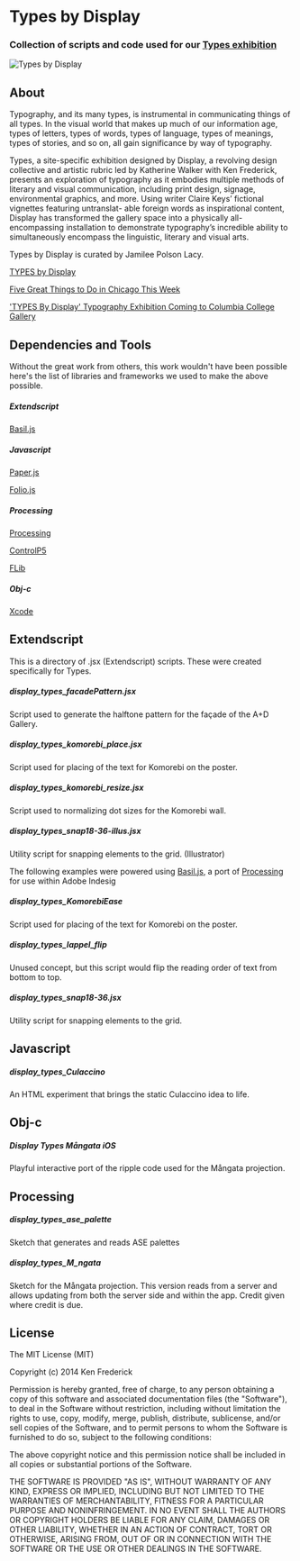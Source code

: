 Types by Display
============
### Collection of scripts and code used for our [Types exhibition](https://www.facebook.com/events/939127946101339/?fref=ts) ###


![Types by Display](https://scontent-a-lga.xx.fbcdn.net/hphotos-xaf1/t31.0-8/1965411_10154814686660094_8670772843428719457_o.jpg)



About
-------------

Typography, and its many types, is instrumental in communicating things of all types. In the visual world that makes up much of our information age, types of letters, types of words, types of language, types of meanings, types of stories, and so on, all gain significance by way of typography.

Types, a site-specific exhibition designed by Display, a revolving design collective and artistic rubric led by Katherine Walker with Ken Frederick, presents an exploration of typography as it embodies multiple methods of literary and visual communication, including print design, signage, environmental graphics, and more. Using writer Claire Keys’ fictional vignettes featuring untranslat- able foreign words as inspirational content, Display has transformed the gallery space into a physically all-encompassing installation to demonstrate typography’s incredible ability to simultaneously encompass the linguistic, literary and visual arts.

Types by Display is curated by Jamilee Polson Lacy.

[TYPES by Display](http://events.colum.edu/event/types_by_display)

[Five Great Things to Do in Chicago This Week](http://www.chicagomag.com/arts-culture/November-2014/Five-Great-Things-to-Do-in-Chicago-This-Week/)

['TYPES By Display' Typography Exhibition Coming to Columbia College Gallery](http://www.dnainfo.com/chicago/20141111/south-loop/types-by-display-typography-exhibition-coming-columbia-college-gallery)



Dependencies and Tools
-------------
Without the great work from others, this work wouldn't have been possible here's the list of libraries and frameworks we used to make the above possible.

##### Extendscript #####
[Basil.js](http://basiljs.ch/)

##### Javascript #####
[Paper.js](http://paperjs.org/)

[Folio.js](http://kennethfrederick.de/foliojs/)

##### Processing #####
[Processing](http://processing.org/)

[ControlP5](http://www.sojamo.de/libraries/controlP5/)

[FLib]()

##### Obj-c #####

[Xcode](https://developer.apple.com/xcode/)



Extendscript
-------------

This is a directory of .jsx (Extendscript) scripts. These were created specifically for Types.

##### display_types_facadePattern.jsx #####
Script used to generate the halftone pattern for the façade of the A+D Gallery.

##### display_types_komorebi_place.jsx #####
Script used for placing of the text for Komorebi on the poster.

##### display_types_komorebi_resize.jsx #####
Script used to normalizing dot sizes for the Komorebi wall.

##### display_types_snap18-36-illus.jsx #####
Utility script for snapping elements to the grid. (Illustrator)


The following examples were powered using [Basil.js](http://basiljs.ch/), a port of [Processing](http://processing.org/) for use within Adobe Indesig

##### display_types_KomorebiEase #####
Script used for placing of the text for Komorebi on the poster.

##### display_types_lappel_flip #####
Unused concept, but this script would flip the reading order of text from bottom to top.

##### display_types_snap18-36.jsx #####
Utility script for snapping elements to the grid.



Javascript
-------------

##### display_types_Culaccino #####
An HTML experiment that brings the static Culaccino idea to life.



Obj-c
-------------

##### Display Types Mångata iOS #####
Playful interactive port of the ripple code used for the Mångata projection.



Processing
-------------

##### display_types_ase_palette #####
Sketch that generates and reads ASE palettes

##### display_types_M_ngata #####
Sketch for the Mångata projection. This version reads from a server and allows updating from both the server side and within the app. Credit given where credit is due.




License
-------------
The MIT License (MIT)

Copyright (c) 2014 Ken Frederick

Permission is hereby granted, free of charge, to any person obtaining a copy
of this software and associated documentation files (the "Software"), to deal
in the Software without restriction, including without limitation the rights
to use, copy, modify, merge, publish, distribute, sublicense, and/or sell
copies of the Software, and to permit persons to whom the Software is
furnished to do so, subject to the following conditions:

The above copyright notice and this permission notice shall be included in all
copies or substantial portions of the Software.

THE SOFTWARE IS PROVIDED "AS IS", WITHOUT WARRANTY OF ANY KIND, EXPRESS OR
IMPLIED, INCLUDING BUT NOT LIMITED TO THE WARRANTIES OF MERCHANTABILITY,
FITNESS FOR A PARTICULAR PURPOSE AND NONINFRINGEMENT. IN NO EVENT SHALL THE
AUTHORS OR COPYRIGHT HOLDERS BE LIABLE FOR ANY CLAIM, DAMAGES OR OTHER
LIABILITY, WHETHER IN AN ACTION OF CONTRACT, TORT OR OTHERWISE, ARISING FROM,
OUT OF OR IN CONNECTION WITH THE SOFTWARE OR THE USE OR OTHER DEALINGS IN THE
SOFTWARE.



